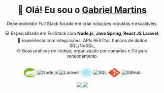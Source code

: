 <div align="center">
  <h1>👋 Olá! Eu sou o <a href="https://www.linkedin.com/in/gabriel-martins-de-almeida-236327225/" target="_blank">Gabriel Martins</a></h1>
  <p>Desenvolvedor Full Stack focado em criar soluções robustas e escaláveis.</p>
</div>

<div align="center">
  <p>
    💻 Especializado em FullStack com <strong>Node.js</strong>, <strong>Java Spring</strong>, <strong> React JS </strong> <strong>Laravel</strong>,<br/>
    🔗 Experiência com integrações, APIs RESTful, bancos de dados SQL/NoSQL,<br/>
    ⚙️ Boas práticas de código, organização por camadas e Git para versionamento.
  </p>
</div>

<br/>

<div align="center">
  <!-- Tech icons -->
  <img align="center" alt="Java Spring" height="30" width="40" src="https://raw.githubusercontent.com/devicons/devicon/master/icons/spring/spring-original.svg">
  <img align="center" alt="Node.js" height="30" width="40" src="https://cdn.worldvectorlogo.com/logos/nodejs-icon.svg">
  <img align="center" alt="Laravel" height="30" width="40" src="https://cdn.worldvectorlogo.com/logos/laravel-2.svg">
  <img align="center" alt="React" height="30" width="40" src="https://raw.githubusercontent.com/devicons/devicon/master/icons/react/react-original.svg">
  <img align="center" alt="SQL" height="30" width="40" src="https://cdn-icons-png.flaticon.com/512/4248/4248443.png">
  <img align="center" alt="Git" height="30" width="40" src="https://raw.githubusercontent.com/devicons/devicon/master/icons/git/git-original.svg">
  <img align="center" alt="GitHub" height="35" width="35" src="https://cdn-icons-png.flaticon.com/512/25/25231.png">
</div>

<br/>

<div align="center">
  <a href="https://www.linkedin.com/in/gabriel-martins-de-almeida-236327225/" target="_blank">
    <img src="https://img.shields.io/badge/-LinkedIn-%230077B5?style=for-the-badge&logo=linkedin&logoColor=white">
  </a>
  <a href="mailto:gabrielmartinsalmeida25@gmail.com">
    <img src="https://img.shields.io/badge/-Gmail-%23333?style=for-the-badge&logo=gmail&logoColor=white">
  </a>
</div>
